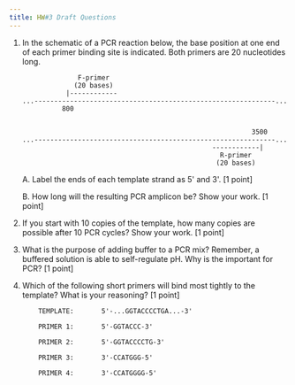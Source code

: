 ```yaml
---
title: HW#3 Draft Questions
---
```


1.  In the schematic of a PCR reaction below, the base position at one end of each
    primer binding site is indicated.  Both primers are 20 nucleotides long.

    ```
                  F-primer
                 (20 bases)
               |------------
    ...-------------------------------------------------------------...
              800


                                                              3500
    ...-------------------------------------------------------------...
                                                    ------------|
                                                      R-primer
                                                     (20 bases)
    ```

    A.  Label the ends of each template strand as 5' and 3'. [1 point]

    B.  How long will the resulting PCR amplicon be?  Show your work. [1 point]

2.  If you start with 10 copies of the template, how many copies are possible
        after 10 PCR cycles?  Show your work. [1 point]

3.  What is the purpose of adding buffer to a PCR mix?  Remember, a buffered
    solution is able to self-regulate pH.  Why is the important for PCR? [1 point]

4.  Which of the following short primers will bind most tightly to the template?
    What is your reasoning? [1 point]

    ```
        TEMPLATE:       5'-...GGTACCCCTGA...-3'

        PRIMER 1:       5'-GGTACCC-3'

        PRIMER 2:       5'-GGTACCCCTG-3'

        PRIMER 3:       3'-CCATGGG-5'

        PRIMER 4:       3'-CCATGGGG-5'

    ```
